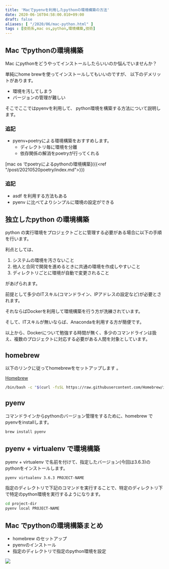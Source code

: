 ```yaml
---
title: 'Macでpyenvを利用したpythonの環境構築の方法'
date: 2020-06-16T04:58:00.010+09:00
draft: false
aliases: [ "/2020/06/mac-python.html" ]
tags : [技術系,mac os,python,環境構築,技術]
---
```


## Mac でpythonの環境構築

Mac にpythonをどうやってインストールしたらいいのか悩んでいませんか？

単純にhome brewを使ってインストールしてもいいのですが、
以下のデメリットがあります。
- 環境を汚してしまう
- バージョンの管理が難しい

そこでここではpyenvを利用して、
python環境を構築する方法について説明します。

### 追記
- pyenv+poetryによる環境構築をおすすめします。
  - ディレクトリ毎に環境を分離    
  - 依存関係の解消をpoetryが行ってくれる

[mac os でpoetryによるpythonの環境構築]({{<ref "/post/20210520poetry/index.md">}})

### 追記
- asdf を利用する方法もある
- pyenv に比べてよりシンプルに環境の設定ができる

## 独立したpython の環境構築

python の実行環境をプロジェクトごとに管理する必要がある場合に以下の手順を行います。

利点としては、

1.  システムの環境を汚さないこと
2.  他人と合同で開発を進めるときに共通の環境を作成しやすいこと
3.  ディレクトリごとに環境が自動で変更されること

があげられます。

前提として多少のITスキル(コマンドライン、IPアドレスの設定など)が必要とされます。

それならばDockerを利用して環境構築を行う方が洗練されています。

そして、ITスキルが無いならば、Anacondaを利用する方が簡便です。

以上から、Dockerについて勉強する時間が無く、多少のコマンドラインは扱え、複数のプロジェクトに対応する必要がある人間を対象としています。

## homebrew

以下のリンクに従ってhomebrewをセットアップします 。

[Homebrew](https://brew.sh/index_ja)

```sh
/bin/bash -c "$(curl -fsSL https://raw.githubusercontent.com/Homebrew/install/master/install.sh)"  

```

## pyenv

コマンドラインからpythonのバージョン管理をするために、homebrew でpyenvをinstallします。

```sh
brew install pyenv
```

## pyenv + virtualenv で環境構築

pyenv + virtualenv で名前を付けて、指定したバージョン(今回は3.6.3)のpythonをインストールします。

```sh
pyenv virtualenv 3.6.3 PROJECT-NAME 
```

指定のディレクトリで下記のコマンドを実行することで、特定のディレクトリ下で特定のpython環境を実行するようになります。

```sh
cd project-dir   
pyenv local PROJECT-NAME
```

## Mac でpythonの環境構築まとめ

*   homebrew のセットアップ
*   pyenvのインストール
*   指定のディレクトリで指定のpython環境を設定

<script language="javascript" src="//ad.jp.ap.valuecommerce.com/servlet/jsbanner?sid=3639942&pid=887928593"></script><noscript><a href="//ck.jp.ap.valuecommerce.com/servlet/referral?sid=3639942&pid=887928593" rel="nofollow"><img src="//ad.jp.ap.valuecommerce.com/servlet/gifbanner?sid=3639942&pid=887928593" border="0"></a></noscript>